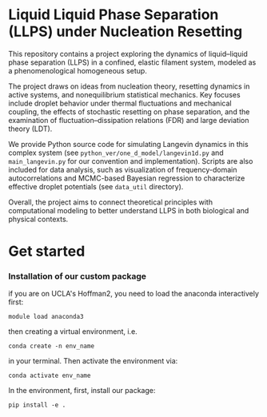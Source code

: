# Liquid Liquid Phase Separation (LLPS) under Nucleation Resetting
This repository contains a project exploring the dynamics of liquid–liquid phase separation (LLPS) in a confined, elastic filament system, modeled as a phenomenological homogeneous setup.

The project draws on ideas from nucleation theory, resetting dynamics in active systems, and nonequilibrium statistical mechanics. Key focuses include droplet behavior under thermal fluctuations and mechanical coupling, the effects of stochastic resetting on phase separation, and the examination of fluctuation–dissipation relations (FDR) and large deviation theory (LDT).

We provide Python source code for simulating Langevin dynamics in this complex system (see `python_ver/one_d_model/langevin1d.py` and `main_langevin.py` for our convention and implementation). Scripts are also included for data analysis, such as visualization of frequency-domain autocorrelations and MCMC-based Bayesian regression to characterize effective droplet potentials (see `data_util` directory).

Overall, the project aims to connect theoretical principles with computational modeling to better understand LLPS in both biological and physical contexts.

# Get started
### Installation of our custom package
if you are on UCLA's Hoffman2, you need to load the anaconda interactively first:

`module load anaconda3`

then creating a virtual environment, i.e.

`conda create -n env_name` 

in your terminal. Then activate the environment via:

`conda activate env_name`

In the environment, first, install our package:

`pip install -e .`
